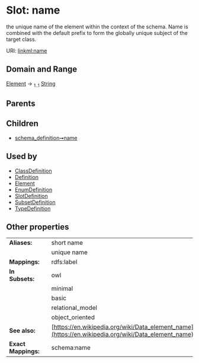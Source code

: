 
# Slot: name


the unique name of the element within the context of the schema.  Name is combined with the default prefix to form the globally unique subject of the target class.

URI: [linkml:name](https://w3id.org/linkml/name)


## Domain and Range

[Element](Element.md) &#8594;  <sub>1..1</sub> [String](String.md)

## Parents


## Children

 *  [schema_definition➞name](schema_definition_name.md)

## Used by

 * [ClassDefinition](ClassDefinition.md)
 * [Definition](Definition.md)
 * [Element](Element.md)
 * [EnumDefinition](EnumDefinition.md)
 * [SlotDefinition](SlotDefinition.md)
 * [SubsetDefinition](SubsetDefinition.md)
 * [TypeDefinition](TypeDefinition.md)

## Other properties

|  |  |  |
| --- | --- | --- |
| **Aliases:** | | short name |
|  | | unique name |
| **Mappings:** | | rdfs:label |
| **In Subsets:** | | owl |
|  | | minimal |
|  | | basic |
|  | | relational_model |
|  | | object_oriented |
| **See also:** | | [https://en.wikipedia.org/wiki/Data_element_name](https://en.wikipedia.org/wiki/Data_element_name) |
| **Exact Mappings:** | | schema:name |

